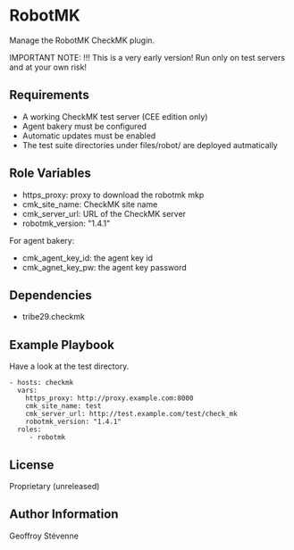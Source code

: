 RobotMK
=========

Manage the RobotMK CheckMK plugin.

IMPORTANT NOTE: !!! This is a very early version! Run only on test servers and at your own risk!

Requirements
------------

* A working CheckMK test server (CEE edition only)
* Agent bakery must be configured
* Automatic updates must be enabled
* The test suite directories under files/robot/ are deployed autmatically

Role Variables
--------------

* https_proxy: proxy to download the robotmk mkp
* cmk_site_name: CheckMK site name
* cmk_server_url: URL of the CheckMK server
* robotmk_version: "1.4.1"

For agent bakery:
* cmk_agent_key_id: the agent key id
* cmk_agnet_key_pw: the agent key password 

Dependencies
------------

* tribe29.checkmk

Example Playbook
----------------

Have a look at the test directory.

    - hosts: checkmk
      vars:
        https_proxy: http://proxy.example.com:8000
        cmk_site_name: test
        cmk_server_url: http://test.example.com/test/check_mk
        robotmk_version: "1.4.1"
      roles:
         - robotmk


License
-------

Proprietary (unreleased)

Author Information
------------------

Geoffroy Stévenne

